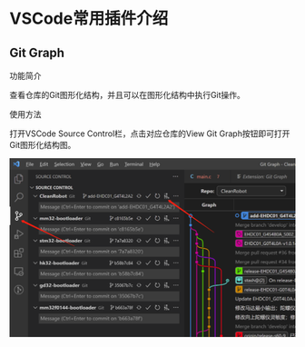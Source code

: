 # VSCode常用插件介绍

## Git Graph

功能简介

查看仓库的Git图形化结构，并且可以在图形化结构中执行Git操作。

使用方法

打开VSCode Source Control栏，点击对应仓库的View Git Graph按钮即可打开Git图形化结构图。

![image](images/git-graph.png)